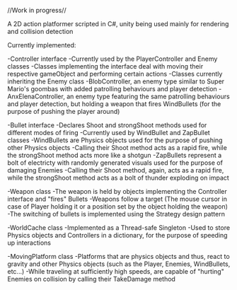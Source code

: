 //Work in progress//

A 2D action platformer scripted in C#, unity being used mainly for rendering and collision detection

Currently implemented:

  -Controller interface
    -Currently used by the PlayerController and Enemy classes
    -Classes implementing the interface deal with moving their respective gameObject and performing certain actions
    -Classes currently inheriting the Enemy class
        -BlobController, an enemy type similar to Super Mario's goombas with added patrolling behaviours and player detection
        -AnxElenaController, an enemy type featuring the same patrolling behaviours and player detection, but holding a weapon that fires WindBullets (for the purpose of pushing the player around) 
    
  -Bullet interface
    -Declares Shoot and strongShoot methods used for different modes of firing
    -Currently used by WindBullet and ZapBullet classes
        -WindBullets are Physics objects used for the purpose of pushing other Physics objects
            -Calling their Shoot method acts as a rapid fire, while the strongShoot method acts more like a shotgun
        -ZapBullets represent a bolt of electricty with randomly generated visuals used for the purpose of damaging Enemies
            -Calling their Shoot method, again, acts as a rapid fire, while the strongShoot method acts as a bolt of thunder exploding on impact
    
  -Weapon class
    -The weapon is held by objects implementing the Controller interface and "fires"  Bullets
    -Weapons follow a target (The mouse cursor in case of Player holding it or a position set by the object holding the weapon)
    -The switching of bullets is implemented using the Strategy design pattern
  
  -WorldCache class
    -Implemented as a Thread-safe Singleton
    -Used to store Physics objects and Controllers in a dictionary, for the purpose of speeding up interactions
    
  -MovingPlatform class
    -Platforms that are physics objects and thus, react to gravity and other Physics objects (such as the Player, Enemies, WindBullets, etc...)
    -While traveling at sufficiently high speeds, are capable of "hurting" Enemies on collision by calling their TakeDamage method

